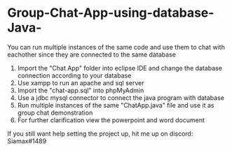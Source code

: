 # Group-Chat-App-using-database-Java-
You can run multiple instances of the same code and use them to chat with eachother since they are connected to the same database

1. Import the "Chat App" folder into eclipse IDE and change the database connection according to your database
2. Use xampp to run an apache and sql server
3. Import the "chat-app.sql" into phpMyAdmin
4. Use a jdbc mysql connector to connect the java program with database
5. Run multiple instances of the same "ChatApp.java" file and use it as group chat demonstration
6. For further clarification view the powerpoint and word document

If you still want help setting the project up, hit me up on discord: Siamax#1489
